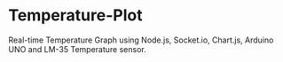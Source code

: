 # Temperature-Plot
Real-time Temperature Graph using Node.js, Socket.io, Chart.js, Arduino UNO and LM-35 Temperature sensor.
